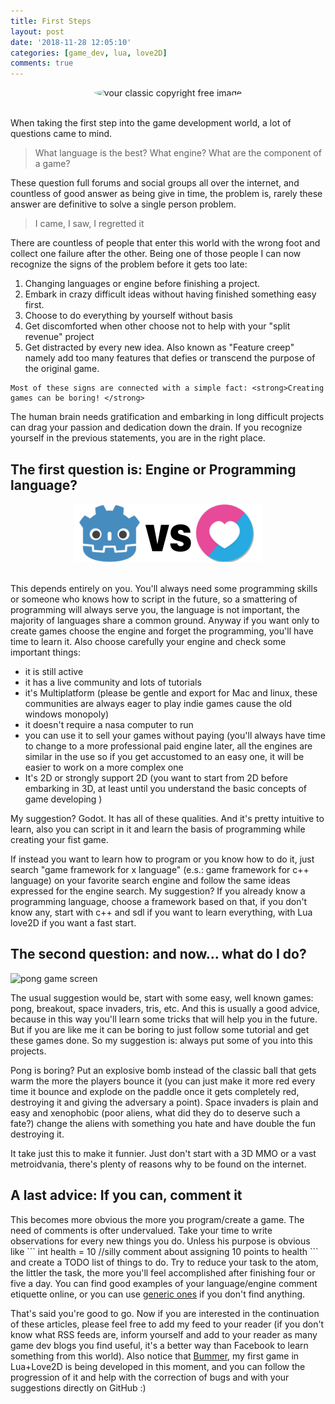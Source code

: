 ```yaml
---
title: First Steps
layout: post
date: '2018-11-28 12:05:10'
categories: [game_dev, lua, love2D]
comments: true
---
```


<center><img alt="your classic copyright free image" style="border-radius:50%;"  src="http://www.picpedia.org/highway-signs/images/reasonable-doubt.jpg" width="200px" height="200px" /></center>
<br>
<p> When taking the first step into the game development world, a lot of questions came to mind. </p>
<blockquote>What language is the best? What engine? What are the component of a game?</blockquote>


<p>These question full forums and social groups all over the internet, and countless of good answer as being give in time, the problem is, rarely these answer are definitive to solve a single person problem.
</p>
<blockquote>I came, I saw, I regretted it</blockquote>
<p>
	There are countless of people that enter this world with the wrong foot and collect one failure after the other. Being one of those people I can now recognize the signs of the problem before it gets too late: 
	<ol>
		<li>Changing languages or engine before finishing a project.</li>
		<li>Embark in crazy difficult ideas without having finished something easy first.</li>
		<li>Choose to do everything by yourself without basis</li>
		<li>Get discomforted when other choose not to help with your "split revenue" project</li>
		<li>Get distracted by every new idea. Also known as "Feature creep" namely add too many features that defies or transcend the purpose of the original game.</li>
	</ol>

	Most of these signs are connected with a simple fact: <strong>Creating games can be boring! </strong>
</p>
<p>
	The human brain needs gratification and embarking in long difficult projects can drag your passion and dedication down the drain. If you recognize yourself in the previous statements, you are in the right place.
</p>
<h2>The first question is: Engine or Programming language?</h2>

<center><img src="/images/post/2018-11-28/languageVSeditor.png" alt="engine vs programming language" /></center>
<br/>
<p>
	This depends entirely on you. You'll always need some programming skills or someone who knows how to script in the future, so a smattering of programming will always serve you, the language is not important, the majority 
	of languages share a common ground. Anyway if you want only to create games choose the engine and forget the programming, you'll have time to learn it. Also choose carefully your engine and check some important things: 
	<ul>
		<li> it is still active</li>
		<li> it has a live community and lots of tutorials</li>
		<li> it's Multiplatform  (please be gentle and export for Mac and linux, these communities are always eager to play indie games cause the old windows monopoly)</li>
		<li> it doesn't require a nasa computer to run</li>
		<li> you can use it to sell your games without paying (you'll always have time to change to a more professional paid engine later, all the engines are similar in the use so if you get accustomed to an easy one, it will be easier to work on a more complex one</li>
		<li>It's 2D or strongly support 2D (you want to start from 2D before embarking in 3D, at least until you understand the basic concepts of game developing )</li>
	</ul>
</p>
<p>
My suggestion? Godot.  It has all of these qualities. And it's pretty intuitive to learn, also you can script in it and learn the basis of programming while creating your fist game.
</p>
<p>
	If instead you want to learn how to program or you know how to do it, just search "game framework for x language" (e.s.: game framework for c++ language) on your favorite search engine and follow the same ideas expressed for the engine search. My suggestion? If you already know a 
	programming language, choose a framework based on that, if you don't know any, start with c++ and sdl if you want to learn everything, with Lua love2D if you want a fast start. 
</p>

<h2>The second question: and now... what do I do?</h2>
<img width="300px" src="https://upload.wikimedia.org/wikipedia/commons/f/f8/Pong.png" alt="pong game screen"/>
<p>
	The usual suggestion would be, start with some easy, well known games: pong, breakout, space invaders, tris, etc. And this is usually a good advice, because in this way you'll learn some tricks that will help you in the future. But if you are like me it can be boring to just follow some tutorial and get these games done. So my suggestion is: always put some of you into this projects. </p>
<p>
	Pong is boring? Put an explosive bomb instead of the classic ball that gets warm  the more the players bounce it
	(you can just make it more red every time it bounce and explode on the paddle once it gets completely red, destroying it and giving the adversary a point). Space invaders is plain and easy and xenophobic (poor aliens, what did they do to deserve such a fate?) change
	the aliens with something you hate and have double the fun destroying it.</p>
<p>
	It take just this to make it funnier. Just don't start with a 3D MMO or a vast metroidvania, there's plenty of reasons why to be found on the internet.
</p>
<h2>A last advice: If you can, comment it</h2>
<p>
	This becomes more obvious the more you program/create a game. The need of comments is ofter undervalued. Take your time to write observations for every new things you do. 
	Unless his purpose is obvious like 
``` int health = 10 //silly comment about assigning 10 points to health ```
	and create a TODO list of things to do. Try to reduce your task to the atom, the littler the task, the more you'll feel accomplished after finishing four or five a day. You can find good examples of your language/engine comment etiquette online, or you can use <a href="https://www.cs.utah.edu/~germain/PPS/Topics/commenting.html" alt="commenting etiquette">generic ones</a> if you don't find anything.
</p> 
<p>That's said you're good to go. Now if you are interested in the continuation of these articles, please feel free to add my feed to your reader (if you don't know what RSS feeds are, inform yourself and add to your reader as many game dev blogs you find useful, it's a better way than
Facebook to learn something from this world). Also notice that <a href="https://github.com/sagana/Bummer" alt="bummer GitHub link">Bummer</a>, my first game in Lua+Love2D is being developed in this moment, and you can follow the progression of it and help with the correction of bugs and with your suggestions directly on GitHub :)</p>

